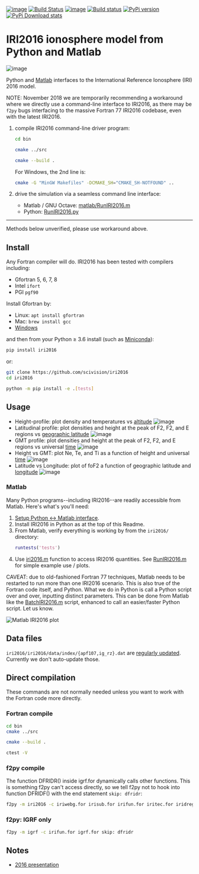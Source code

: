 [![image](https://zenodo.org/badge/DOI/10.5281/zenodo.240895.svg)](https://doi.org/10.5281/zenodo.240895)
[![Build Status](https://travis-ci.org/scivision/IRI2016.svg?branch=master)](https://travis-ci.org/scivision/IRI2016)
[![image](https://coveralls.io/repos/github/scivision/IRI2016/badge.svg?branch=master)](https://coveralls.io/github/scivision/IRI2016?branch=master)
[![Build status](https://ci.appveyor.com/api/projects/status/euvvim6aus3dagwq?svg=true)](https://ci.appveyor.com/project/scivision/pyiri2016)
[![PyPi version](https://img.shields.io/pypi/pyversions/iri2016.svg)](https://pypi.python.org/pypi/iri2016)
[![PyPi Download stats](http://pepy.tech/badge/iri2016)](http://pepy.tech/project/iri2016)


# IRI2016 ionosphere model from Python and Matlab

![image](./figures/iri2DExample02.gif)

Python and [Matlab](#matlab) interfaces to the International Reference Ionosphere (IRI) 2016 model.

NOTE: November 2018 we are temporarily recommending a workaround where we directly use a command-line interface to IRI2016, as there may be `f2py` bugs interfacing to the massive Fortran 77 IRI2016 codebase, even with the latest IRI2016.

1. compile IRI2016 command-line driver program:
   ```sh
   cd bin
   
   cmake ../src
   
   cmake --build .
   ```
   For Windows, the 2nd line is:
   ```sh
   cmake -G "MinGW Makefiles" -DCMAKE_SH="CMAKE_SH-NOTFOUND" ..
   ```
2. drive the simulation via a seamless command line interface:
   
   * Matlab / GNU Octave: [matlab/RunIRI2016.m](./matlab/RunIRI2016.m)
   * Python: [RunIRI2016.py](./RunIRI2016.py)



---

Methods below unverified, please use workaround above.

## Install

Any Fortran compiler will do. 
IRI2016 has been tested with compilers including:

* Gfortran 5, 6, 7, 8
* Intel `ifort`
* PGI `pgf90`

Install Gfortran by:

-   Linux: `apt install gfortran`
-   Mac: `brew install gcc`
-   [Windows](https://www.scivision.co/windows-gcc-gfortran-cmake-make-install/)

and then from your Python &ge; 3.6 install (such as [Miniconda](https://conda.io/miniconda.html)):

```sh
pip install iri2016
```

or:
```sh
git clone https://github.com/scivision/iri2016
cd iri2016

python -m pip install -e .[tests]
```
    
## Usage

* Height-profile: plot density and temperatures vs [altitude](./AltitudeProfile.py)
  ![image](./figures/iri1DExample01.png)
* Latitudinal profile: plot densities and height at the peak of F2, F2, and E regions vs [geographic latitude](./LatitudeProfile.py)
  ![image](./figures/iri1DExample02.png)
* GMT profile: plot densities and height at the peak of F2, F2, and E regions vs universal [time](./TimeProfile.py)
  ![image](./figures/iri1DExample08.png)
* Height vs GMT: plot Ne, Te, and Ti as a function of height and universal [time](./examples/example01.py)
  ![image](./figures/iri2DExample01.png)
* Latitude vs Longitude: plot of foF2 a function of geographic latitude and [longitude](./examples/example02.py)
  ![image](./figures/iri2DExample02.png)
  
### Matlab
Many Python programs--including IRI2016--are readily accessible from Matlab.
Here's what's you'll need:

1. [Setup Python &harr; Matlab interface](https://www.scivision.co/matlab-python-user-module-import/).
2. Install IRI2016 in Python as at the top of this Readme.
3. From Matlab, verify everything is working by from the `iri2016/` directory:
   ```matlab
   runtests('tests')
   ```
4. Use [iri2016.m](./matlab/iri2016.m) function to access IRI2016 quantities.  See [RunIRI2016.m](./matlab/RunIRI2016.m) for simple example use / plots.

CAVEAT: due to old-fashioned Fortran 77 techniques, Matlab needs to be restarted to run more than one IRI2016 scenario.
This is also true of the Fortran code itself, and Python.
What we do in Python is call a Python script over and over, inputting distinct parameters.
This can be done from Matlab like the [BatchIRI2016.m](./matlab/BatchIRI2016.m) script, enhanced to call an easier/faster Python script.
Let us know.

![Matlab IRI2016 plot](./figures/matlab.png)

## Data files

`iri2016/iri2016/data/index/{apf107,ig_rz}.dat` are 
[regularly updated](http://irimodel.org/indices/).
Currently we don't auto-update those.

## Direct compilation

These commands are not normally needed unless you want to work with the Fortran code more directly.

### Fortran compile

```sh
cd bin
cmake ../src

cmake --build .

ctest -V
```

### f2py compile

The function DFRIDR() inside igrf.for dynamically calls other functions.
This is something f2py can't access directly, so we tell f2py not to
hook into function DFRIDF() with the end statement `skip: dfridr`:

```sh
f2py -m iri2016 -c iriwebg.for irisub.for irifun.for iritec.for iridreg.for igrf.for  cira.for iriflip.for  skip: dfridr
```

### f2py: IGRF only

```sh
f2py -m igrf -c irifun.for igrf.for skip: dfridr
```

## Notes

* [2016 presentation](https://doi.org/10.5281/zenodo.1493021)
